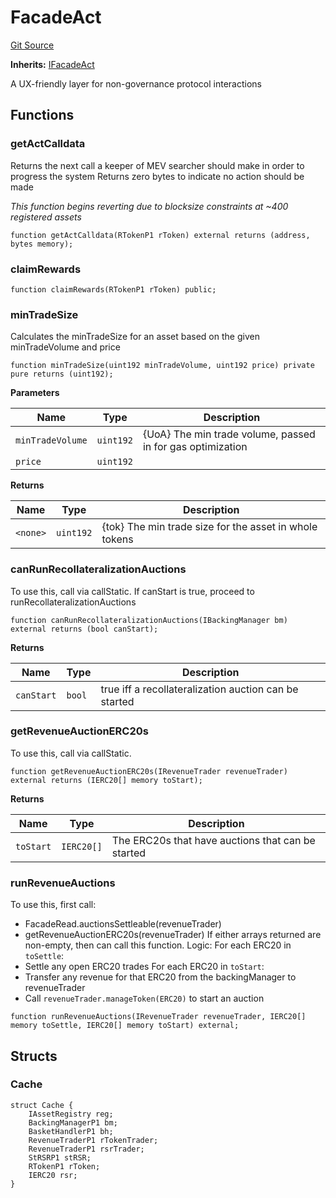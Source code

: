 # FacadeAct
[Git Source](https://github.com/larrythecucumber321/protocol/blob/77d337b8595ba96d069ded321419b36a61984170/contracts/facade/FacadeAct.sol)

**Inherits:**
[IFacadeAct](/contracts/interfaces/IFacadeAct.sol/interface.IFacadeAct.md)

A UX-friendly layer for non-governance protocol interactions


## Functions
### getActCalldata

Returns the next call a keeper of MEV searcher should make in order to progress the system
Returns zero bytes to indicate no action should be made

*This function begins reverting due to blocksize constraints at ~400 registered assets*


```solidity
function getActCalldata(RTokenP1 rToken) external returns (address, bytes memory);
```

### claimRewards


```solidity
function claimRewards(RTokenP1 rToken) public;
```

### minTradeSize

Calculates the minTradeSize for an asset based on the given minTradeVolume and price


```solidity
function minTradeSize(uint192 minTradeVolume, uint192 price) private pure returns (uint192);
```
**Parameters**

|Name|Type|Description|
|----|----|-----------|
|`minTradeVolume`|`uint192`|{UoA} The min trade volume, passed in for gas optimization|
|`price`|`uint192`||

**Returns**

|Name|Type|Description|
|----|----|-----------|
|`<none>`|`uint192`|{tok} The min trade size for the asset in whole tokens|


### canRunRecollateralizationAuctions

To use this, call via callStatic.
If canStart is true, proceed to runRecollateralizationAuctions


```solidity
function canRunRecollateralizationAuctions(IBackingManager bm) external returns (bool canStart);
```
**Returns**

|Name|Type|Description|
|----|----|-----------|
|`canStart`|`bool`|true iff a recollateralization auction can be started|


### getRevenueAuctionERC20s

To use this, call via callStatic.


```solidity
function getRevenueAuctionERC20s(IRevenueTrader revenueTrader) external returns (IERC20[] memory toStart);
```
**Returns**

|Name|Type|Description|
|----|----|-----------|
|`toStart`|`IERC20[]`|The ERC20s that have auctions that can be started|


### runRevenueAuctions

To use this, first call:
- FacadeRead.auctionsSettleable(revenueTrader)
- getRevenueAuctionERC20s(revenueTrader)
If either arrays returned are non-empty, then can call this function.
Logic:
For each ERC20 in `toSettle`:
- Settle any open ERC20 trades
For each ERC20 in `toStart`:
- Transfer any revenue for that ERC20 from the backingManager to revenueTrader
- Call `revenueTrader.manageToken(ERC20)` to start an auction


```solidity
function runRevenueAuctions(IRevenueTrader revenueTrader, IERC20[] memory toSettle, IERC20[] memory toStart) external;
```

## Structs
### Cache

```solidity
struct Cache {
    IAssetRegistry reg;
    BackingManagerP1 bm;
    BasketHandlerP1 bh;
    RevenueTraderP1 rTokenTrader;
    RevenueTraderP1 rsrTrader;
    StRSRP1 stRSR;
    RTokenP1 rToken;
    IERC20 rsr;
}
```


